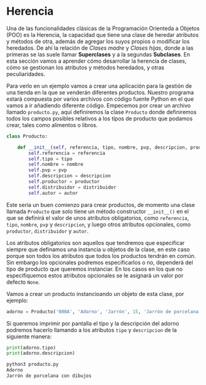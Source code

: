 # Herencia

Una de las funcionalidades clásicas de la Programación Orienteda a Objetos (POO) es la Herencia, la capacidad que tiene una clase de heredar atributos y métodos de otra, además de agregar los suyos propios o modificar los heredados. De ahí la relación de *Clases madre* y *Clases hijas*, donde a las primeras se las suele llamar **Superclases** y a la segundas **Subclases**. En esta sección vamos a aprender cómo desarrollar la herencia de clases, cómo se gestionan los atributos y métodos heredados, y otras peculiaridades.

Para verlo en un ejemplo vamos a crear una aplicación para la gestión de una tienda en la que se venderán diferentes productos. Nuestro programa estará compuesta por varios archivos con código fuente Python en el que vamos a ir añadiendo diferente código. Empecemos por crear un archivo llamado `producto.py`, aquí definiremos la clase `Producto` donde definiremos todos los campos posibles relativos a los típos de producto que podamos crear, tales como alimentos o libros.

```python
class Producto:

    def __init__(self, referencia, tipo, nombre, pvp, descripcion, productor=None, distribuidor=None, autor=None):
        self.referencia = referencia
        self.tipo = tipo
        self.nombre = nombre
        self.pvp = pvp
        self.descripcion = descripcion
        self.productor = productor
        self.distribuidor = distribuidor
        self.autor = autor
```

Este sería un buen comienzo para crear productos, de momento una clase llamada `Producto` que solo tiene un método constructor `__init__()` en el que se definirá el valor de unos atributos obligatorios, como `referencia`, `tipo`, `nombre`, `pvp` y `descripcion`, y luego otros atributos opcionales, como `productor`, `distribuidor` y `autor`.

Los atributos obligatorios son aquellos que tendremos que especificar siempre que definamos una instancia u objetos de la clase, en este caso porque son todos los atributos que todos los productos tendrán en común. Sin embargo los opcionales podremos especificarlos o no, dependerá del tipo de producto que queremos instanciar. En los casos en los que no especifiquemos estos atributos opcionales se le asignará un valor por defecto `None`.

Vamos a crear un producto instancioando un objeto de esta clase, por ejemplo:

```python
adorno = Producto('000A', 'Adorno', 'Jarrón', 15, 'Jarrón de porcelana con dibujos')
```

Si queremos imprimir por pantalla el tipo y la descripción del adorno podremos hacerlo llamando a los atributos `tipo` y `descripcion` de la siguiente manera:

```python
print(adorno.tipo)
print(adorno.descripcion)
```
```bash
python3 producto.py
Adorno
Jarrón de porcelana con dibujos
```